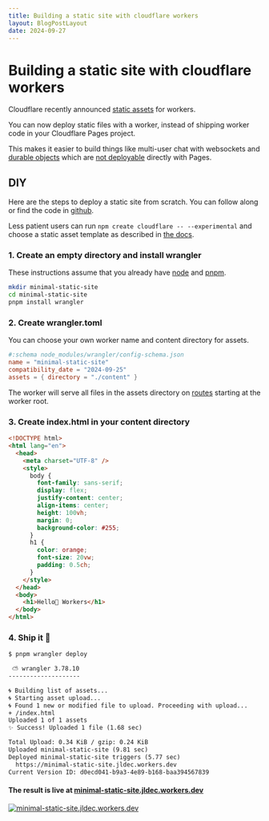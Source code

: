 ```yaml
---
title: Building a static site with cloudflare workers
layout: BlogPostLayout
date: 2024-09-27
---
```

# Building a static site with cloudflare workers

Cloudflare recently announced [static assets](https://blog.cloudflare.com/builder-day-2024-announcements/#static-asset-hosting) for workers.

You can now deploy static files with a worker, instead of shipping worker code in your Cloudflare Pages project.

This makes it easier to build things like multi-user chat with websockets and [durable objects](https://developers.cloudflare.com/durable-objects/) which are [not deployable](https://developers.cloudflare.com/workers/static-assets/compatibility-matrix/) directly with Pages.

## DIY

Here are the steps to deploy a static site from scratch. You can follow along or find the code in [github](https://github.com/jldec/minimal-static-site).

Less patient users can run `npm create cloudflare -- --experimental` and choose a static asset template as described in [the docs](https://developers.cloudflare.com/workers/static-assets/get-started/#1-create-a-new-worker-project-using-the-cli).

### 1. Create an empty directory and install wrangler
These instructions assume that you already have [node](https://nodejs.org/) and [pnpm](https://pnpm.io/).
```sh
mkdir minimal-static-site
cd minimal-static-site
pnpm install wrangler
```

### 2. Create wrangler.toml
You can choose your own worker name and content directory for assets.
```toml
#:schema node_modules/wrangler/config-schema.json
name = "minimal-static-site"
compatibility_date = "2024-09-25"
assets = { directory = "./content" }
```
The worker will serve all files in the assets directory on [routes](https://developers.cloudflare.com/workers/static-assets/routing/) starting at the worker root.

### 3. Create index.html in your content directory
```html
<!DOCTYPE html>
<html lang="en">
  <head>
    <meta charset="UTF-8" />
    <style>
      body {
        font-family: sans-serif;
        display: flex;
        justify-content: center;
        align-items: center;
        height: 100vh;
        margin: 0;
        background-color: #255;
      }
      h1 {
        color: orange;
        font-size: 20vw;
        padding: 0.5ch;
      }
    </style>
  </head>
  <body>
    <h1>Hello👋 Workers</h1>
  </body>
</html>
```

### 4. Ship it 🚢

```txt
$ pnpm wrangler deploy

 ⛅️ wrangler 3.78.10
--------------------

🌀 Building list of assets...
🌀 Starting asset upload...
🌀 Found 1 new or modified file to upload. Proceeding with upload...
+ /index.html
Uploaded 1 of 1 assets
✨ Success! Uploaded 1 file (1.68 sec)

Total Upload: 0.34 KiB / gzip: 0.24 KiB
Uploaded minimal-static-site (9.81 sec)
Deployed minimal-static-site triggers (5.77 sec)
  https://minimal-static-site.jldec.workers.dev
Current Version ID: d0ecd041-b9a3-4e89-b168-baa394567839
```

#### The result is live at [minimal-static-site.jldec.workers.dev](https://minimal-static-site.jldec.workers.dev)
[![minimal-static-site.jldec.workers.dev](/images/minimal-static-site.jldec.workers.dev.webp)](https://minimal-static-site.jldec.workers.dev)
